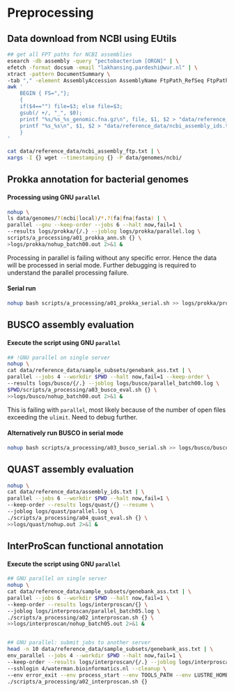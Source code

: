 # Preprocessing

## Data download from NCBI using EUtils

``` bash
## get all FPT paths for NCBI assemblies
esearch -db assembly -query "pectobacterium [ORGN]" | \
efetch -format docsum -email "lakhansing.pardeshi@wur.nl" | \
xtract -pattern DocumentSummary \
-tab "," -element AssemblyAccession AssemblyName FtpPath_RefSeq FtpPath_GenBank | \
awk '
    BEGIN { FS=","};
    {
    if($4=="") file=$3; else file=$3;
    gsub(/ +/, "_", $0);
    printf "%s/%s_%s_genomic.fna.gz\n", file, $1, $2 > "data/reference_data/ncbi_assembly_ftp.txt";
    printf "%s_%s\n", $1, $2 > "data/reference_data/ncbi_assembly_ids.txt";
    }
'

cat data/reference_data/ncbi_assembly_ftp.txt | \
xargs -I {} wget --timestamping {} -P data/genomes/ncbi/


```

## Prokka annotation for bacterial genomes

#### Processing using GNU `parallel`

``` bash
nohup \
ls data/genomes/?(ncbi|local)/*.?(fa|fna|fasta) | \
parallel --gnu --keep-order --jobs 6 --halt now,fail=1 \
--results logs/prokka/{/.} --joblog logs/prokka/parallel.log \
scripts/a_processing/a01_prokka_ann.sh {} \
>logs/prokka/nohup_batch00.out 2>&1 &

```

Processing in parallel is failing without any specific error. Hence the
data will be processed in serial mode. Further debugging is required to
understand the parallel processing failure.

#### Serial run

``` bash
nohup bash scripts/a_processing/a01_prokka_serial.sh >> logs/prokka/prokka.log 2>&1 &
```

## BUSCO assembly evaluation

#### Execute the script using GNU `parallel`

``` bash
## !GNU parallel on single server
nohup \
cat data/reference_data/sample_subsets/genebank_ass.txt | \
parallel --jobs 4 --workdir $PWD --halt now,fail=1 --keep-order \
--results logs/busco/{/.} --joblog logs/busco/parallel_batch00.log \
$PWD/scripts/a_processing/a03_busco_eval.sh {} \
>>logs/busco/nohup_batch00.out 2>&1 &

```

This is failing with `parallel`, most likely because of the number of open files
exceeding the `ulimit`. Need to debug further.

#### Alternatively run BUSCO in serial mode

``` bash
nohup bash scripts/a_processing/a03_busco_serial.sh >> logs/busco/busco.log 2>&1 &
```

## QUAST assembly evaluation

``` bash
nohup \
cat data/reference_data/assembly_ids.txt | \
parallel --jobs 6 --workdir $PWD --halt now,fail=1 \
--keep-order --results logs/quast/{} --resume \
--joblog logs/quast/parallel.log \
./scripts/a_processing/a04_quast_eval.sh {} \
>>logs/quast/nohup.out 2>&1 &
```

## InterProScan functional annotation

#### Execute the script using GNU `parallel`

``` bash
## GNU parallel on single server
nohup \
cat data/reference_data/sample_subsets/genebank_ass.txt | \
parallel --jobs 6 --workdir $PWD --halt now,fail=1 \
--keep-order --results logs/interproscan/{} \
--joblog logs/interproscan/parallel_batch05.log \
./scripts/a_processing/a02_interproscan.sh {} \
>>logs/interproscan/nohup_batch05.out 2>&1 &


## GNU parallel: submit jobs to another server
head -n 10 data/reference_data/sample_subsets/genebank_ass.txt | \
env_parallel --jobs 4 --workdir $PWD --halt now,fail=1 \
--keep-order --results logs/interproscan/{/.} --joblog logs/interproscan/parallel.log \
--sshlogin 4/waterman.bioinformatics.nl --cleanup \
--env error_exit --env process_start --env TOOLS_PATH --env LUSTRE_HOME \
./scripts/a_processing/a02_interproscan.sh {}

```
